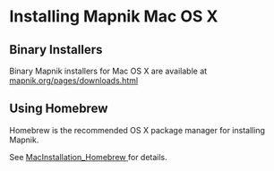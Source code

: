 # Installing Mapnik Mac OS X

## Binary Installers

Binary Mapnik installers for Mac OS X are available at [mapnik.org/pages/downloads.html](http://mapnik.org/pages/downloads.html)

## Using Homebrew

Homebrew is the recommended OS X package manager for installing Mapnik.

See [MacInstallation_Homebrew ](MacInstallation_Homebrew) for details.
